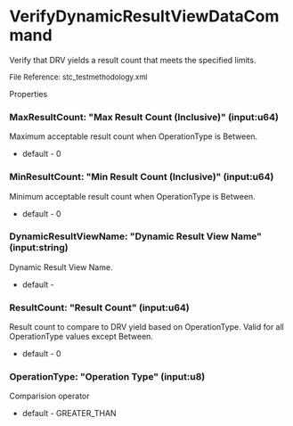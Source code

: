# VerifyDynamicResultViewDataCommand

Verify that DRV yields a result count that meets the specified limits.

<font size="2">File Reference: stc_testmethodology.xml</font>

<text>Properties</text>

### MaxResultCount: "Max Result Count (Inclusive)" (input:u64)

Maximum acceptable result count when OperationType is Between.

* default - 0
### MinResultCount: "Min Result Count (Inclusive)" (input:u64)

Minimum acceptable result count when OperationType is Between.

* default - 0
### DynamicResultViewName: "Dynamic Result View Name" (input:string)

Dynamic Result View Name.

* default - 
### ResultCount: "Result Count" (input:u64)

Result count to compare to DRV yield based on OperationType. Valid for all OperationType values except Between.

* default - 0
### OperationType: "Operation Type" (input:u8)

Comparision operator

* default - GREATER_THAN
